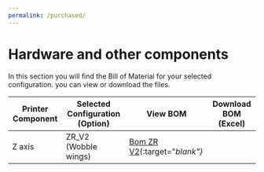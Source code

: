 ```yaml
---
permalink: /purchased/
---
```


# Hardware and other components

In this section you will find the Bill of Material for your selected configuration. you can view or download the files.

Printer Component|Selected Configuration (Option)|View BOM|Download BOM (Excel)
-----------------|-------------------------------|--------|--------------------
Z axis|ZR_V2 (Wobble wings)|[Bom ZR V2](/bom/BOM_ZR_V2.htm){:target="_blank"}_|

